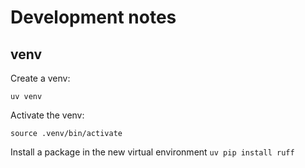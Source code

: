 # Development notes

## venv

Create a venv:

`uv venv`

Activate the venv:

`source .venv/bin/activate`

Install a package in the new virtual environment
`uv pip install ruff`

